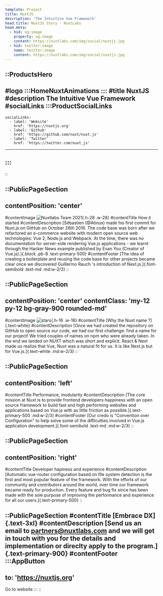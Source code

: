 ```yaml
---
template: Project
title: NuxtJS
description: 'The Intuitive Vue Framework'
head.title: NuxtJS Story - NuxtLabs
head.meta:
  - hid: og:image
    property: og:image
    content: https://nuxtlabs.com/img/social/nuxtjs.jpg
  - hid: twitter:image
    name: twitter:image
    content: https://nuxtlabs.com/img/social/nuxtjs.jpg
---
```


::ProductsHero
---
#logo
  :::HomeNuxtAnimations
  :::
#title
NuxtJS
#description
The Intuitive Vue Framework
#socialLinks
  :::ProductSocialLinks
  ---
    socialLinks:
      - label: 'Website'
        href: 'https://nuxtjs.org'
      - label: 'Github'
        href: 'https://github.com/nuxt/nuxt.js'
      - label: 'Twitter'
        href: 'https://twitter.com/nuxt_js'
  ---
  :::
---
::

<!-- How we started section -->
::PublicPageSection
---
contentPosition: 'center'
---
#contentImage
![Nuxtlabs Team 2021](/img/products/nuxt-how-started-line.svg){.h-28 .w-28}
#contentTitle
How it started
#contentDescription
[Sébastien (@Atinux) made his first commit for Nuxt.js on GitHub on October
26th 2016. The code base was born after we refactored an e-commerce
website with modern open source web technologies: Vue 2, Node.js and
Webpack. At the time, there was no documentation for server-side rendering
Vue.js applications - we learnt through the Hacker News example published
by Evan You (Creator of Vue.js).]{.block .pb-8 .text-primary-500}
#contentFooter
[The idea of creating a boilerplate and reusing the code base for other
projects became clear once we discovered Guillermo Rauch 's introduction
of Next.js.]{.font-semibold .text-md .md:w-2/3}
::

<!-- Why the nuxt name section -->
::PublicPageSection
---
contentPosition: 'center'
contentClass: 'my-12 py-12 bg-gray-900 rounded-md'
---
#contentImage
![stars](/img/products/nuxt-stars.svg){.h-16 .w-16}
#contentTitle
[Why the Nuxt name ?]{.text-white}
#contentDescription
[Once we had created the repository on GitHub to open source our code, we had our first challenge: find a name for our project! We tried couples of names on npm who were already taken. In the end we landed on NUXT which was short and explicit. React & Next made us realize that Vue, Nuxt was a natural fit for us. It is like Next.js but for Vue.js.]{.text-white .md:w-2/3}
::

::PublicPageSection
---
contentPosition: 'left'
---
#contentTitle
Performance, modularity
#contentDescription
[The core mission at Nuxt is to provide frontend developers happiness with an open source framework to build fast and high performing websites and applications based on Vue.js with as little friction as possible.]{.text-primary-500 .md:w-2/3}
#contentFooter
[Our credo is "Convention over Configuration" to help solve some of the difficulties involved in Vue.js application development.]{.font-semibold .text-md .md:w-2/3}
::

::PublicPageSection
---
contentPosition: 'right'
---
#contentTitle
Developer hapiness and experience
#contentDescription
[Automatic vue-router configuration based on file system detection is the first and most popular feature of the framework. With the efforts of our community and contributors around the world, over time our framework became ready for production. Every feature and bug fix since has been made with the sole purpose of improving the performance and experience for all our users.]{.text-primary-500}
::

::PublicPageSection
#contentTitle
[Embrace DX]{.text-3xl}
#contentDescription
[Send us an email to partners@nuxtlabs.com and we will get in touch with you for the details and implementation or direclty apply to the program.]{.text-primary-900}
#contentFooter
  :::AppButton
  ---
  to: 'https://nuxtjs.org'
  ---
  Go to website
  :::
::

<!-- ## The Intuitive Vue framework.

Sébastien ([@Atinux](https://twitter.com/Atinux)) made his first commit for Nuxt.js on GitHub on October 26th 2016. The code base was born after we refactored an e-commerce website with modern open source web technologies: Vue 2, Node.js and Webpack. At the time, there was no documentation for server-side rendering Vue.js applications - we learnt through the [Hacker News example](https://github.com/vuejs/vue-hackernews-2.0) published by [Evan You](https://twitter.com/youyuxi) (Creator of Vue.js). The idea of creating a boilerplate and reusing the code base for other projects became clear once we discovered [Guillermo Rauch](https://twitter.com/rauchg)'s [introduction of Next.js](https://vercel.com/blog/next).

### Why the NUXT name?

Once we had created the repository on GitHub to open source our code, we had our first challenge: find a name for our project! We tried couples of names on npm who were already taken. In the end we landed on NUXT which was short and explicit. rEact ⇒ nExt made us realize that vUe ⇒ nUxt was a natural fit for us. It is like Next.js but for Vue.js.

### Performance, Modularity and Developers Happiness

The core mission at Nuxt is to provide frontend developers happiness with an open source framework to build fast and high performing websites and applications based on Vue.js with as little friction as possible. Our credo is "Convention over Configuration" to help solve some of the difficulties involved in Vue.js application development. Automatic vue-router configuration based on file system detection is the first and most popular feature of the framework. With the efforts of our community and contributors around the world, over time our framework became ready for production. Every feature and bug fix since has been made with the sole purpose of improving the performance and experience for all our users.

//::learn-more
Learn more on https://nuxtjs.org
:: -->
